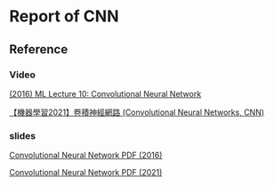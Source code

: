 # Report of CNN
## Reference
### Video
[(2016) ML Lecture 10: Convolutional Neural Network](https://www.youtube.com/watch?v=FrKWiRv254g)

[【機器學習2021】卷積神經網路 (Convolutional Neural Networks, CNN)](https://www.youtube.com/watch?v=OP5HcXJg2Aw)

### slides
[Convolutional Neural Network PDF (2016)](https://speech.ee.ntu.edu.tw/~tlkagk/courses/ML_2016/Lecture/CNN%20(v2).pdf)

[Convolutional Neural Network PDF (2021)](https://speech.ee.ntu.edu.tw/~hylee/ml/ml2021-course-data/cnn_v4.pdf)
